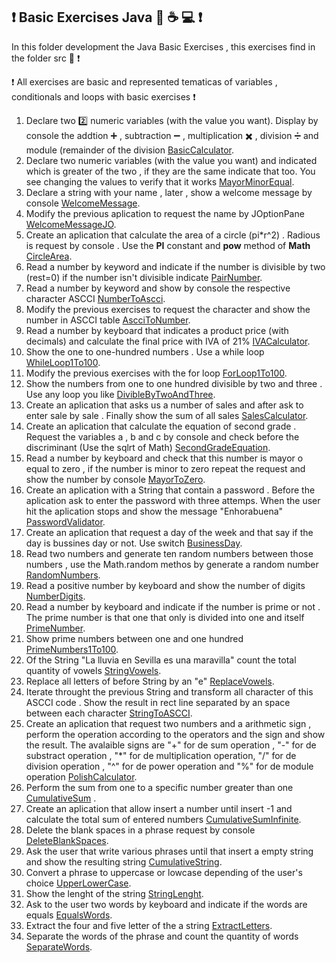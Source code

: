 ## ❗ Basic Exercises Java 🐣 ☕ 💻 ❗

In this folder development the Java Basic Exercises , this exercises find in the folder src 📁 ❗

❗ All exercises are basic and represented tematicas of variables , conditionals and loops with basic exercises ❗️ 

1. Declare two 2️⃣ numeric variables (with the value you want). Display by console the addtion ➕ , subtraction ➖ , multiplication ✖️ , division ➗ and module (remainder of the division [BasicCalculator](https://github.com/Frankma0117/java_exercises/blob/main/Basic_Level/src/BasicCalculator.java).
2. Declare two numeric variables (with the value you want) and indicated which is greater of the two , if they are the same indicate that too. You see changing the values to verify that it works [MayorMinorEqual](https://github.com/Frankma0117/java_exercises/blob/main/Basic_Level/src/MayorMinorEqual.java).
3. Declare a string with your name , later , show a welcome message by console [WelcomeMessage](https://github.com/Frankma0117/java_exercises/blob/main/Basic_Level/src/WelcomeMessage.java).
4. Modify the previous aplication to request the name by JOptionPane [WelcomeMessageJO](https://github.com/Frankma0117/java_exercises/blob/main/Basic_Level/src/WelcomeMessageJO.java).
5. Create an aplication that calculate the area of a circle (pi\*r^2) . Radious is request by console . Use the **PI** constant and **pow** method of **Math** [CircleArea](https://github.com/Frankma0117/java_exercises/blob/main/Basic_Level/src/CircleArea.java).
6. Read a number by keyword and indicate if the number is divisible by two (rest=0) if the number isn't divisible indicate [PairNumber](https://github.com/Frankma0117/java_exercises/blob/main/Basic_Level/src/PairNumber.java).
7. Read a number by keyword and show by console the respective character ASCCI [NumberToAscci](https://github.com/Frankma0117/java_exercises/blob/main/Basic_Level/src/NumberToAscci.java).
8. Modify the previous exercises to request the character and show the number in ASCCI table [AscciToNumber](https://github.com/Frankma0117/java_exercises/blob/main/Basic_Level/src/AscciToNumber.java).
9. Read a number by keyboard that indicates a product price (with decimals) and calculate the final price with IVA of 21% [IVACalculator](https://github.com/Frankma0117/java_exercises/blob/main/Basic_Level/src/IVACalculator.java).
10. Show the one to one-hundred numbers . Use a while loop [WhileLoop1To100](https://github.com/Frankma0117/java_exercises/blob/main/Basic_Level/src/WhileLoop1To100.java).
11. Modify the previous exercises with the for loop [ForLoop1To100](https://github.com/Frankma0117/java_exercises/blob/main/Basic_Level/src/ForLoop1To100.java).
12. Show the numbers from one to one hundred divisible by two and three . Use any loop you like [DivibleByTwoAndThree](https://github.com/Frankma0117/java_exercises/blob/main/Basic_Level/src/DivibleByTwoAndThree.java).
13. Create an aplication that asks us a number of sales and after ask to enter sale by sale . Finally show the sum of all sales [SalesCalculator](https://github.com/Frankma0117/java_exercises/blob/main/Basic_Level/src/SalesCalculator.java).
14. Create an aplication that calculate the equation of second grade . Request the variables a , b and c by console and check before the discriminant (Use the sqlrt of Math) [SecondGradeEquation](https://github.com/Frankma0117/java_exercises/blob/main/Basic_Level/src/SecondGradeEquation.java).
15. Read a number by keyboard and check that this number is mayor o equal to zero , if the number is minor to zero repeat the request and show the number by console [MayorToZero](https://github.com/Frankma0117/java_exercises/blob/main/Basic_Level/src/MayorToZero.java).
16. Create an aplication with a String that contain a password . Before the aplication ask to enter the password with three attemps. When the user hit the aplication stops and show the message "Enhorabuena" [PasswordValidator](https://github.com/Frankma0117/java_exercises/blob/main/Basic_Level/src/PasswordValidator.java).
17. Create an aplication that request a day of the week and that say if the day is bussines day or not. Use switch [BusinessDay](https://github.com/Frankma0117/java_exercises/blob/main/Basic_Level/src/BusinessDay.java).
18. Read two numbers and generate ten random numbers between those numbers , use the Math.random methos by generate a random number [RandomNumbers](https://github.com/Frankma0117/java_exercises/blob/main/Basic_Level/src/RandomNumbers.java). 
19. Read a positive number by keyboard and show the number of digits [NumberDigits](https://github.com/Frankma0117/java_exercises/blob/main/Basic_Level/src/NumberDigits.java).
20. Read a number by keyboard and indicate if the number is prime or not . The prime number is that one that only is divided into one and itself [PrimeNumber](https://github.com/Frankma0117/java_exercises/blob/main/Basic_Level/src/PrimeNumber.java).
21. Show prime numbers between one and one hundred [PrimeNumbers1To100](https://github.com/Frankma0117/java_exercises/blob/main/Basic_Level/src/PrimeNumbers1To100.java).
22. Of the String "La lluvia en Sevilla es una maravilla" count the total quantity of vowels [StringVowels](https://github.com/Frankma0117/java_exercises/blob/main/Basic_Level/src/StringVowels.java).
23. Replace all letters of before String by an "e" [ReplaceVowels](https://github.com/Frankma0117/java_exercises/blob/main/Basic_Level/src/ReplaceVowels.java).
24. Iterate throught the previous String and transform all character of this ASCCI code . Show the result in rect line separated by an space between each character [StringToASCCI](https://github.com/Frankma0117/java_exercises/blob/main/Basic_Level/src/StringToASCCI.java).
25. Create an aplication that request two numbers and a arithmetic sign , perform the operation according to the operators and the sign and show the result. The avalaible signs are "+" for de sum operation , "-" for de substract operation , "*" for de multiplication operation,
"/" for de division operation , "^" for de power operation and "%" for de module operation [PolishCalculator](https://github.com/Frankma0117/java_exercises/blob/main/Basic_Level/src/PolishCalculator.java).
26. Perform the sum from one to a specific number greater than one [CumulativeSum](https://github.com/Frankma0117/java_exercises/blob/main/Basic_Level/src/CumulativSum.java) . 
27. Create an aplication that allow insert a number until insert -1 and calculate the total sum of entered numbers [CumulativeSumInfinite](https://github.com/Frankma0117/java_exercises/blob/main/Basic_Level/src/CumulativSumInfity.java).
28. Delete the blank spaces in a phrase request by console [DeleteBlankSpaces](https://github.com/Frankma0117/java_exercises/blob/main/Basic_Level/src/DeleteBlankSpaces.java).
29. Ask the user that write various phrases until that insert a empty string and show the resulting string [CumulativeString](https://github.com/Frankma0117/java_exercises/blob/main/Basic_Level/src/CumulativeString.java).
30. Convert a phrase to uppercase or lowcase depending of the user's choice [UpperLowerCase](https://github.com/Frankma0117/java_exercises/blob/main/Basic_Level/src/UpperLowerCase.java).
31. Show the lenght of the string [StringLenght](https://github.com/Frankma0117/java_exercises/blob/main/Basic_Level/src/StringLength.java).
32. Ask to the user two words by keyboard and indicate if the words are equals [EqualsWords](https://github.com/Frankma0117/java_exercises/blob/main/Basic_Level/src/EqualsWords.java).
33. Extract the four and five letter of the a string [ExtractLetters](https://github.com/Frankma0117/java_exercises/blob/main/Basic_Level/src/ExtractLetters.java).
34. Separate the words of the phrase and count the quantity of words [SeparateWords](https://github.com/Frankma0117/java_exercises/blob/main/Basic_Level/src/SeparateWords.java).
